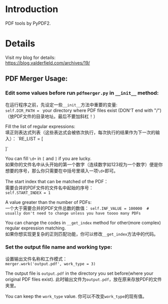 # Introduction

PDF tools by PyPDF2.  

# Details

Visit my blog for details:  
https://blog.valderfield.com/archives/19/  

## PDF Merger Usage:  

### Edit some values before run `pdfmerger.py` in `__init__` method:  
在运行程序之前，先设定一些`__init__`方法中重要的变量:  
`self.DIR_PATH = ` your directory where PDF files exist (DON'T end with "/")（放PDF文件的目录地址。最后不要加斜杠！）  

Fill the list of regular expressions:  
填正则表达式列表（这些表达式会被依次执行，每次执行的结果作为下一次的输入）：
`RE_LIST = [
    
]`

You can fill `\d+` in `[` and `]` if you are lucky.  
如果你的文件名中从头开始的第一个数字（连续数字如123视为一个数字）便是你想要的序号，那么你只需要在中括号里填入一项`\d+`即可。  

The start index that can be matched of the PDF：  
需要合并的PDF文件的文件名中起始的序号：  
`self.START_INDEX = 1`


A value greater than the number of PDFs:  
一个大于需要合并的PDF文件总数的数值：
`self.INF_VALUE = 100000  # usually don't need to change unless you have toooo many PDFs`

You can change the codes in `__get_index` method for other(more complex) regular expression matching.  
如果你想实现更复杂的正则匹配功能，你可以修改`__get_index`方法中的代码。  

### Set the output file name and working type:
设置输出文件名称和工作模式：  
`merger.work('output.pdf', work_type = 3)`  

The output file is `output.pdf` in the directory you set before(where your original PDF files exist).
此时输出文件为`output.pdf`，放在原来存放PDF的文件夹里。  

You can keep the `work_type` value.
你可以不改变`work_type`的现有值。